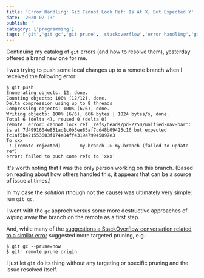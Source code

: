 ```yaml
---
title: 'Error Handling: Git Cannot Lock Ref: Is At X, But Expected Y'
date: '2020-02-13'
publish: ''
category: ['programming']
tags: ['git','git gc','git prune', 'stackoverflow','error handling','git ref']
---
```


Continuing my catalog of `git` errors (and how to resolve them), yesterday offered a brand new one for me.

I was trying to push some local changes up to a remote branch when I received the following error:

```shell
$ git push
Enumerating objects: 12, done.
Counting objects: 100% (12/12), done.
Delta compression using up to 8 threads
Compressing objects: 100% (6/6), done.
Writing objects: 100% (6/6), 666 bytes | 1024 bytes/s, done.
Total 6 (delta 4), reused 0 (delta 0)
remote: error: cannot lock ref 'refs/heads/pd-2750/unified-nav-bar': is at 7d4991604e851ad1c0b5ee85af7cd48b09425c16 but expected fc1af5b421553603f174a84ff4319a79945097e3
To xxx
 ! [remote rejected]       my-branch -> my-branch (failed to update ref)
error: failed to push some refs to 'xxx'
```

It's worth noting that I was the only person working on this branch. (Based on reading about how others handled this, it appears that can be a source of issue at times.)

In my case the _solution_ (though not the cause) was ultimately very simple: run `git gc`.

I went with the `gc` approch versus some more destructive approaches of wiping away the branch on the remote as a first step.

And, while many of the [suggestions a StackOverflow conversation related to a similar error](https://stackoverflow.com/questions/11796580/git-pull-error-error-remote-ref-is-at-but-expected) suggested more targeted pruning, e.g.:
```shell
$ git gc --prune=now
$ gitr remote prune origin
```

I just let `git` do its thing without any targeting or specific pruning and the issue resolved itself.
